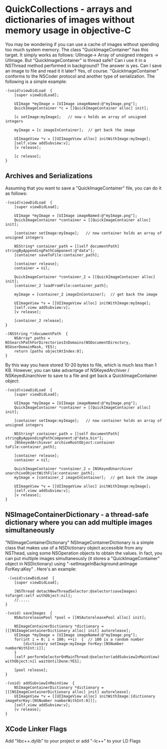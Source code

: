 QuickCollections - arrays and dictionaries of images without memory usage in objective-C
========================================================================================

You may be wondering if you can use a cache of images without spending too much system memory. The class "QuickImageContainer" 
has this target. It simply works as follows: UIImage-> Array of unsigned integers -> UIImage. But "QuickImageContainer" is thread safe? 
Can i use it in a NSThread method performed in background? The answer is yes. Can I save an image to file and read it it later? 
Yes, of course. "QuickImageContainer" conforms to the NSCoder protocol and another type of serialization. The following is a simple example:

    -(void)viewDidLoad  {
	    [super viewDidLoad];
		
		UIImage *myImage = [UIImage imageNamed:@"myImage.png"];
		QuickImageContainer *c = [[QuickImageContainer alloc] init];
		
		[c setImage:myImage];   // now c holds an array of unsigned integers
		
		myImage = [c imageInContainer];  // get back the image
		
		UIImageView *v = [[UIImageView alloc] initWithImage:myImage];
		[self.view addSubview:v];
		[v release];
		
		[c release];
	}

Archives and Serializations
---------------------------

Assuming that you want to save a "QuickImageContainer" file, you can do it as follows:

    -(void)viewDidLoad  {
	    [super viewDidLoad];
		
		UIImage *myImage = [UIImage imageNamed:@"myImage.png"];
		QuickImageContainer *container = [[QuickImageContainer alloc] init];
		
		[container setImage:myImage];   // now container holds an array of unsigned integers
		
		NSString* container_path = [[self documentPath] stringByAppendingPathComponent:@"data"];
		[container saveToFile:container_path];
		
		[container release];
		container = nil;
		
		QuickImageContainer *container_2 = [[QuickImageContainer alloc] init];
		[container_2 loadFromFile:container_path];
		
		myImage = [container_2 imageInContainer];  // get back the image
		
		UIImageView *v = [[UIImageView alloc] initWithImage:myImage];
		[self.view addSubview:v];
		[v release];
		
		[container_2 release];
	}
	
	-(NSString *)documentPath  {
	    NSArray* paths = NSSearchPathForDirectoriesInDomains(NSDocumentDirectory, NSUserDomainMask, YES);
		return [paths objectAtIndex:0];
	}
	
By this way you have stored 10-20 bytes to file, which is much less than 1 KB. However, you can take advantage
 of NSKeyedArchiver / NSKeyedUnarchiver to save to a file and get back a QuickImageContainer object:

    -(void)viewDidLoad  {
	    [super viewDidLoad];
		
		UIImage *myImage = [UIImage imageNamed:@"myImage.png"];
		QuickImageContainer *container = [[QuickImageContainer alloc] init];
		
		[container setImage:myImage];   // now container holds an array of unsigned integers
		
		NSString* container_path = [[self documentPath] stringByAppendingPathComponent:@"data.bin"];
		[NSkeyedArchiever archiveRootObject:container toFile:container_path];
		
		[container release];
		container = nil;
		
		QuickImageContainer *container_2 = [NSKeyedUnarchiver unarchiveObjectWithFile:container_path];
		myImage = [container_2 imageInContainer];  // get back the image
		
		UIImageView *v = [[UIImageView alloc] initWithImage:myImage];
		[self.view addSubview:v];
		[v release];
	}

NSImageContainerDictionary - a thread-safe dictionary where you can add multiple images simultaneously
------------------------------------------------------------------------------------------------------

"NSImageContainerDictionary" NSImageContainerDictionary is a simple class that makes use of a NSDictionary object accessible from any NSThead,
 using some NSOperation objects to obtain the values. In fact, you can put multiple images simultaneously (it stores a "QuickImageContainer" 
 object in NSDictionary) using "-setImageInBackground:anImage ForKey:aKey" . Here's an example:
 
     -(void)viewDidLoad  {
	    [super viewDidLoad];
		
		[NSThread detachNewThreadSelector:@selector(saveImages) toTarget:self withObject:nil];
		//.....
	}
	
	-(void) saveImages  {
	    NSAutoreleasePool *pool = [[NSAutoreleasePool alloc] init];
	
	    NSImageContainerDictionary *dictionary = [[[NSImageContainerDictionary alloc] init] autorelease];
	    UIImage *myImage = [UIImage imageNamed:@"myImage.png"];
		for(int i = 0; i < 100; ++i)  {  // 100 is a random number
		    [dictionary setImage:myImage ForKey:[NSNumber numberWithInt:i]];
		}
		[self performSelectorOnMainThread:@selector(addSubviewInMainView) withObject:nil waitUntilDone:YES];
		
		[pool release];
	}
	
	-(void) addSubviewInMainView  {
	    NSImageContainerDictionary *dictionary = [[[NSImageContainerDictionary alloc] init] autorelease];
	    UIImageView *v = [[UIImageView alloc] initWithImage:[dictionary imageForKey:[NSNumber numberWithInt:0]]];
		[self.view addSubview:v];
		[v release];
	}
	
XCode Linker Flags
------------------
Add "libc++.dylib" to your project or add "-lc++" to your LD Flags
